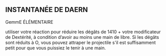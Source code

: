 ## INSTANTANÉE DE DAERN


GemmE
ÉLÉMENTAIRE

utiliser votre réaction pour réduire les dégâts de 1410 +
votre modificateur de Dextérité, à condition d’avoir au moins
une main de libre. Si les dégâts sont réduits à O, vous pouvez
attraper le projectile s'il est suffisamment petit pour que
vous puissiez le tenir à une main.

